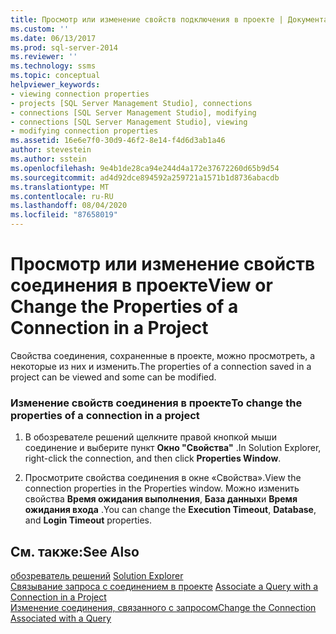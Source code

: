```yaml
---
title: Просмотр или изменение свойств подключения в проекте | Документация Майкрософт
ms.custom: ''
ms.date: 06/13/2017
ms.prod: sql-server-2014
ms.reviewer: ''
ms.technology: ssms
ms.topic: conceptual
helpviewer_keywords:
- viewing connection properties
- projects [SQL Server Management Studio], connections
- connections [SQL Server Management Studio], modifying
- connections [SQL Server Management Studio], viewing
- modifying connection properties
ms.assetid: 16e6e7f0-30d9-46f2-8e14-f4d6d3ab1a46
author: stevestein
ms.author: sstein
ms.openlocfilehash: 9e4b1de28ca94e244d4a172e37672260d65b9d54
ms.sourcegitcommit: ad4d92dce894592a259721a1571b1d8736abacdb
ms.translationtype: MT
ms.contentlocale: ru-RU
ms.lasthandoff: 08/04/2020
ms.locfileid: "87658019"
---
```

# <a name="view-or-change-the-properties-of-a-connection-in-a-project"></a><span data-ttu-id="5e7ff-102">Просмотр или изменение свойств соединения в проекте</span><span class="sxs-lookup"><span data-stu-id="5e7ff-102">View or Change the Properties of a Connection in a Project</span></span>
  <span data-ttu-id="5e7ff-103">Свойства соединения, сохраненные в проекте, можно просмотреть, а некоторые из них и изменить.</span><span class="sxs-lookup"><span data-stu-id="5e7ff-103">The properties of a connection saved in a project can be viewed and some can be modified.</span></span>  
  
### <a name="to-change-the-properties-of-a-connection-in-a-project"></a><span data-ttu-id="5e7ff-104">Изменение свойств соединения в проекте</span><span class="sxs-lookup"><span data-stu-id="5e7ff-104">To change the properties of a connection in a project</span></span>  
  
1.  <span data-ttu-id="5e7ff-105">В обозревателе решений щелкните правой кнопкой мыши соединение и выберите пункт **Окно "Свойства"** .</span><span class="sxs-lookup"><span data-stu-id="5e7ff-105">In Solution Explorer, right-click the connection, and then click **Properties Window**.</span></span>  
  
2.  <span data-ttu-id="5e7ff-106">Просмотрите свойства соединения в окне «Свойства».</span><span class="sxs-lookup"><span data-stu-id="5e7ff-106">View the connection properties in the Properties window.</span></span> <span data-ttu-id="5e7ff-107">Можно изменить свойства **Время ожидания выполнения**, **База данных**и **Время ожидания входа** .</span><span class="sxs-lookup"><span data-stu-id="5e7ff-107">You can change the **Execution Timeout**, **Database**, and **Login Timeout** properties.</span></span>  
  
## <a name="see-also"></a><span data-ttu-id="5e7ff-108">См. также:</span><span class="sxs-lookup"><span data-stu-id="5e7ff-108">See Also</span></span>  
 <span data-ttu-id="5e7ff-109">[обозреватель решений](solution-explorer.md) </span><span class="sxs-lookup"><span data-stu-id="5e7ff-109">[Solution Explorer](solution-explorer.md) </span></span>  
 <span data-ttu-id="5e7ff-110">[Связывание запроса с соединением в проекте](associate-a-query-with-a-connection-in-a-project.md) </span><span class="sxs-lookup"><span data-stu-id="5e7ff-110">[Associate a Query with a Connection in a Project](associate-a-query-with-a-connection-in-a-project.md) </span></span>  
 [<span data-ttu-id="5e7ff-111">Изменение соединения, связанного с запросом</span><span class="sxs-lookup"><span data-stu-id="5e7ff-111">Change the Connection Associated with a Query</span></span>](change-the-connection-associated-with-a-query.md)  
  
  
